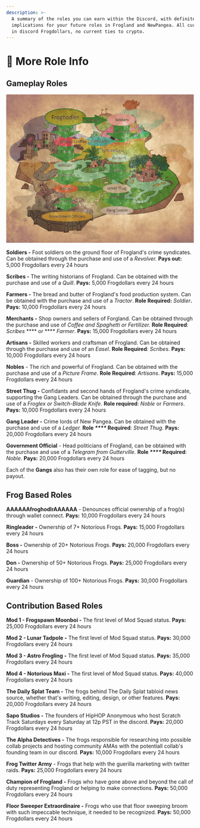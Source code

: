 ```yaml
---
description: >-
  A summary of the roles you can earn within the Discord, with definite
  implications for your future roles in Frogland and NewPangea. All currency is
  in discord Frogdollars, no current ties to crypto.
---
```


# 🧙 More Role Info

## Gameplay Roles

![The original role and item map for gameplay progression in the discord.](../../.gitbook/assets/map.png)

**Soldiers -** Foot soldiers on the ground floor of Frogland's crime syndicates. Can be obtained through the purchase and use of a _Revolver._ **Pays out:** 5,000 Frogdollars every 24 hours

**Scribes -** The writing historians of Frogland. Can be obtained with the purchase and use of a _Quill_. **Pays:** 5,000 Frogdollars every 24 hours

**Farmers -** The bread and butter of Frogland's food production system. Can be obtained with the purchase and use of a _Tractor_. **Role Required:** _Soldier_**. Pays:** 10,000 Frogdollars every 24 hours

**Merchants -** Shop owners and sellers of Forgland. Can be obtained through the purchase and use of _Coffee and Spaghetti or Fertilizer._ **Role Required**: _Scribes_ **** or **** _Farmer_. **Pays:** 15,000 Frogdollars every 24 hours

**Artisans -** Skilled workers and craftsman of Frogland. Can be obtained through the purchase and use of an _Easel_. **Role Required**: _Scribes_. **Pays:** 10,000 Frogdollars every 24 hours

**Nobles** - The rich and powerful of Frogland. Can be obtained with the purchase and use of a _Picture Frame_. **Role Required**: _Artisans_. **Pays:** 15,000 Frogdollars every 24 hours

**Street Thug -** Confidants and second hands of Frogland's crime syndicate, supporting the Gang Leaders. Can be obtained through the purchase and use of a _Froglex or Switch-Blade Knife_. **Role required**: _Noble_ or _Farmers_. **Pays:** 10,000 Frogdollars every 24 hours

**Gang Leader -** Crime lords of New Pangea. Can be obtained with the purchase and use of a _Ledger._ **Role **_****_** Required**: _Street Thug._ **Pays:** 20,000 Frogdollars every 24 hours

**Government Official** - Head politicians of Frogland, can be obtained with the purchase and use of a _Telegram from Gutterville._ **Role **_****_** Required**: _Noble_. **Pays:** 20,000 Frogdollars every 24 hours

Each of the **Gangs** also has their own role for ease of tagging, but no payout.

## **Frog Based Roles**

**AAAAAAfroghodlrAAAAAA** - Denounces official ownership of a frog(s) through wallet connect. **Pays:** 10,000 Frogdollars every 24 hours

**Ringleader -** Ownership of 7+ Notorious Frogs. **Pays:** 15,000 Frogdollars every 24 hours

**Boss -** Ownership of 20+ Notorious Frogs. **Pays:** 20,000 Frogdollars every 24 hours

**Don -** Ownership of 50+ Notorious Frogs. **Pays:** 25,000 Frogdollars every 24 hours

**Guardian** - Ownership of 100+ Notorious Frogs. **Pays:** 30,000 Frogdollars every 24 hours

## Contribution Based Roles

**Mod 1 - Frogspawn Moonboi -** The first level of Mod Squad status. **Pays:** 25,000 Frogdollars every 24 hours

**Mod 2 - Lunar Tadpole -** The first level of Mod Squad status. **Pays:** 30,000 Frogdollars every 24 hours

**Mod 3 - Astro Frogling -** The first level of Mod Squad status. **Pays:** 35,000 Frogdollars every 24 hours

**Mod 4 - Notorious Maxi -** The first level of Mod Squad status. **Pays:** 40,000 Frogdollars every 24 hours

**The Daily Splat Team -** The frogs behind The Daily Splat tabloid news source, whether that's writing, editing, design, or other features. **Pays:** 20,000 Frogdollars every 24 hours

**Sapo Studios -** The founders of HipHOP Anonymous who host Scratch Track Saturdays every Saturday at 12p PST in the discord. **Pays:** 20,000 Frogdollars every 24 hours

**The Alpha Detectives -** The frogs responsible for researching into possible collab projects and hosting community AMAs with the potentiall collab's founding team in our discord. **Pays:** 10,000 Frogdollars every 24 hours

**Frog Twitter Army** - Frogs that help with the guerilla marketing with twitter raids. **Pays:** 25,000 Frogdollars every 24 hours

**Champion of Frogland -** Frogs who have gone above and beyond the call of duty representing Frogland or helping to make connections. **Pays:** 50,000 Frogdollars every 24 hours

**Floor Sweeper Extraordinaire -** Frogs who use that floor sweeping broom with such impeccable technique, it needed to be recognized. **Pays:** 50,000 Frogdollars every 24 hours

